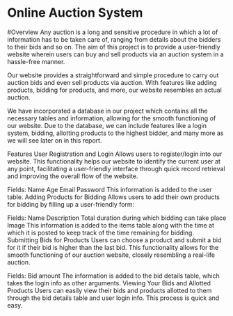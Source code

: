 # Online Auction System
#Overview
Any auction is a long and sensitive procedure in which a lot of information has to be taken care of, ranging from details about the bidders to their bids and so on. The aim of this project is to provide a user-friendly website wherein users can buy and sell products via an auction system in a hassle-free manner.

Our website provides a straightforward and simple procedure to carry out auction bids and even sell products via auction. With features like adding products, bidding for products, and more, our website resembles an actual auction.

We have incorporated a database in our project which contains all the necessary tables and information, allowing for the smooth functioning of our website. Due to the database, we can include features like a login system, bidding, allotting products to the highest bidder, and many more as we will see later on in this report.

Features
User Registration and Login
Allows users to register/login into our website. This functionality helps our website to identify the current user at any point, facilitating a user-friendly interface through quick record retrieval and improving the overall flow of the website.

Fields:
Name
Age
Email
Password
This information is added to the user table.
Adding Products for Bidding
Allows users to add their own products for bidding by filling up a user-friendly form:

Fields:
Name
Description
Total duration during which bidding can take place
Image
This information is added to the items table along with the time at which it is posted to keep track of the time remaining for bidding.
Submitting Bids for Products
Users can choose a product and submit a bid for it if their bid is higher than the last bid. This functionality allows for the smooth functioning of our auction website, closely resembling a real-life auction.

Fields:
Bid amount
The information is added to the bid details table, which takes the login info as other arguments.
Viewing Your Bids and Allotted Products
Users can easily view their bids and products allotted to them through the bid details table and user login info. This process is quick and easy.
